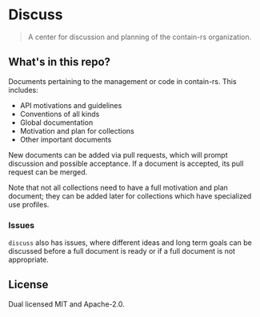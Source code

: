 # Discuss

> A center for discussion and planning of the contain-rs organization.

## What's in this repo?

Documents pertaining to the management or code in contain-rs. This includes:

  - API motivations and guidelines
  - Conventions of all kinds
  - Global documentation
  - Motivation and plan for collections
  - Other important documents

New documents can be added via pull requests, which will prompt discussion
and possible acceptance. If a document is accepted, its pull request can be
merged.

Note that not all collections need to have a full motivation and plan document;
they can be added later for collections which have specialized use profiles.

### Issues

`discuss` also has issues, where different ideas and long term goals can be
discussed before a full document is ready or if a full document is not
appropriate.

## License

Dual licensed MIT and Apache-2.0.
